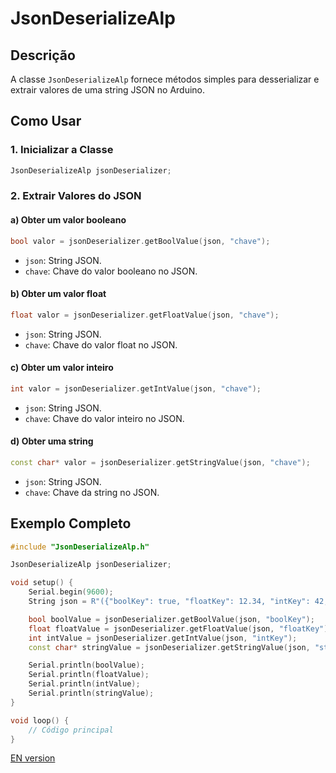 # JsonDeserializeAlp

## **Descrição**
A classe `JsonDeserializeAlp` fornece métodos simples para desserializar e extrair valores de uma string JSON no Arduino.

## **Como Usar**

### 1. Inicializar a Classe
```cpp
JsonDeserializeAlp jsonDeserializer;
```

### 2. Extrair Valores do JSON

#### a) Obter um valor booleano
```cpp
bool valor = jsonDeserializer.getBoolValue(json, "chave");
```
- `json`: String JSON.
- `chave`: Chave do valor booleano no JSON.

#### b) Obter um valor float
```cpp
float valor = jsonDeserializer.getFloatValue(json, "chave");
```
- `json`: String JSON.
- `chave`: Chave do valor float no JSON.

#### c) Obter um valor inteiro
```cpp
int valor = jsonDeserializer.getIntValue(json, "chave");
```
- `json`: String JSON.
- `chave`: Chave do valor inteiro no JSON.

#### d) Obter uma string
```cpp
const char* valor = jsonDeserializer.getStringValue(json, "chave");
```
- `json`: String JSON.
- `chave`: Chave da string no JSON.

## **Exemplo Completo**

```cpp
#include "JsonDeserializeAlp.h"

JsonDeserializeAlp jsonDeserializer;

void setup() {
    Serial.begin(9600);
    String json = R"({"boolKey": true, "floatKey": 12.34, "intKey": 42, "stringKey": "Hello"})";

    bool boolValue = jsonDeserializer.getBoolValue(json, "boolKey");
    float floatValue = jsonDeserializer.getFloatValue(json, "floatKey");
    int intValue = jsonDeserializer.getIntValue(json, "intKey");
    const char* stringValue = jsonDeserializer.getStringValue(json, "stringKey");

    Serial.println(boolValue);
    Serial.println(floatValue);
    Serial.println(intValue);
    Serial.println(stringValue);
}

void loop() {
    // Código principal
}
```


[EN version](./README.md)